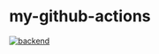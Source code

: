 # my-github-actions

[![backend](https://github.com/musasabibyun/my-github-actions/actions/workflows/backend.yml/badge.svg)](https://github.com/musasabibyun/my-github-actions/actions/workflows/backend.yml)